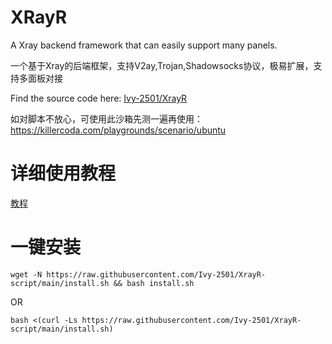 # XRayR
A Xray backend framework that can easily support many panels.

一个基于Xray的后端框架，支持V2ay,Trojan,Shadowsocks协议，极易扩展，支持多面板对接

Find the source code here: [Ivy-2501/XrayR](https://github.com/Ivy-2501/XrayR)

如对脚本不放心，可使用此沙箱先测一遍再使用：https://killercoda.com/playgrounds/scenario/ubuntu

# 详细使用教程

[教程](https://crackair.gitbook.io/xrayr-project/)

# 一键安装

```
wget -N https://raw.githubusercontent.com/Ivy-2501/XrayR-script/main/install.sh && bash install.sh
```
OR
```
bash <(curl -Ls https://raw.githubusercontent.com/Ivy-2501/XrayR-script/main/install.sh)
```
